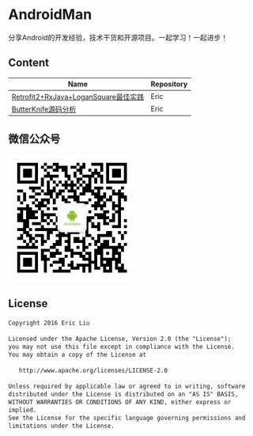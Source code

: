 AndroidMan
====================================
分享Android的开发经验，技术干货和开源项目。一起学习！一起进步！

## Content
Name | Repository
--- | --- 
[Retrofit2+RxJava+LoganSquare最佳实践](https://github.com/liuguangqiang/AndroidMan/blob/master/posts/Retrofit2%2BRxJava%2BLoganSquare%E6%9C%80%E4%BD%B3%E5%AE%9E%E8%B7%B5.md) | Eric
[ButterKnife源码分析](https://github.com/liuguangqiang/AndroidMan/blob/master/posts/ButterKnife/ButterKnife%E6%BA%90%E7%A0%81%E5%88%86%E6%9E%90.md) | Eric


## 微信公众号
![Alt text](arts/wechat.jpg)

## License

    Copyright 2016 Eric Liu

    Licensed under the Apache License, Version 2.0 (the "License");
    you may not use this file except in compliance with the License.
    You may obtain a copy of the License at

       http://www.apache.org/licenses/LICENSE-2.0

    Unless required by applicable law or agreed to in writing, software
    distributed under the License is distributed on an "AS IS" BASIS,
    WITHOUT WARRANTIES OR CONDITIONS OF ANY KIND, either express or implied.
    See the License for the specific language governing permissions and
    limitations under the License.
